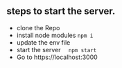 ## steps to start the server.


 - clone the Repo
 - install node modules ``` npm i ```
 - update the env file
 - start the server ```  npm start```
 - Go to https://localhost:3000